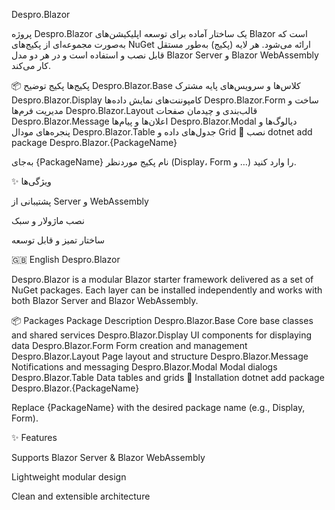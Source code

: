 Despro.Blazor

پروژه Despro.Blazor یک ساختار آماده برای توسعه اپلیکیشن‌های Blazor است که به‌صورت مجموعه‌ای از پکیج‌های NuGet ارائه می‌شود. هر لایه (پکیج) به‌طور مستقل قابل نصب و استفاده است و در هر دو مدل Blazor Server و Blazor WebAssembly کار می‌کند.

📦 پکیج‌ها
پکیج	توضیح
Despro.Blazor.Base	کلاس‌ها و سرویس‌های پایه مشترک
Despro.Blazor.Display	کامپوننت‌های نمایش داده‌ها
Despro.Blazor.Form	ساخت و مدیریت فرم‌ها
Despro.Blazor.Layout	قالب‌بندی و چیدمان صفحات
Despro.Blazor.Message	اعلان‌ها و پیام‌ها
Despro.Blazor.Modal	دیالوگ‌ها و پنجره‌های مودال
Despro.Blazor.Table	جدول‌های داده و Grid
🚀 نصب
dotnet add package Despro.Blazor.{PackageName}


به‌جای {PackageName} نام پکیج موردنظر (Display، Form و …) را وارد کنید.

✨ ویژگی‌ها

پشتیبانی از Server و WebAssembly

نصب ماژولار و سبک

ساختار تمیز و قابل توسعه

🇬🇧 English
Despro.Blazor

Despro.Blazor is a modular Blazor starter framework delivered as a set of NuGet packages.
Each layer can be installed independently and works with both Blazor Server and Blazor WebAssembly.

📦 Packages
Package	Description
Despro.Blazor.Base	Core base classes and shared services
Despro.Blazor.Display	UI components for displaying data
Despro.Blazor.Form	Form creation and management
Despro.Blazor.Layout	Page layout and structure
Despro.Blazor.Message	Notifications and messaging
Despro.Blazor.Modal	Modal dialogs
Despro.Blazor.Table	Data tables and grids
🚀 Installation
dotnet add package Despro.Blazor.{PackageName}


Replace {PackageName} with the desired package name (e.g., Display, Form).

✨ Features

Supports Blazor Server & Blazor WebAssembly

Lightweight modular design

Clean and extensible architecture
